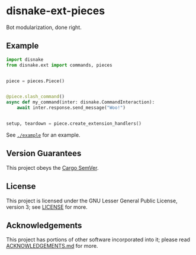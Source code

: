 <!-- SPDX-License-Identifier: LGPL-3.0-only -->

# disnake-ext-pieces

Bot modularization, done right.

## Example

```py
import disnake
from disnake.ext import commands, pieces


piece = pieces.Piece()


@piece.slash_command()
async def my_command(inter: disnake.CommandInteraction):
    await inter.response.send_message("Woo!")


setup, teardown = piece.create_extension_handlers()
```

See [`./example`](./example) for an example.

## Version Guarantees

This project obeys the [Cargo SemVer](https://doc.rust-lang.org/cargo/reference/semver.html).

## License

This project is licensed under the GNU Lesser General Public License, version 3; see
[LICENSE](./LICENSE) for more.

## Acknowledgements

This project has portions of other software incorporated into it; please read
[ACKNOWLEDGEMENTS.md](./ACKNOWLEDGEMENTS.md) for more.
